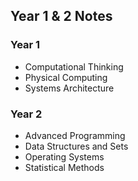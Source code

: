 ## Year 1 & 2 Notes

### Year 1
* Computational Thinking
* Physical Computing
* Systems Architecture

### Year 2
* Advanced Programming
* Data Structures and Sets
* Operating Systems
* Statistical Methods
